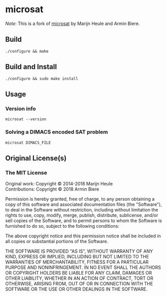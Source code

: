 # microsat

*Note*: This is a fork of [microsat](https://github.com/marijnheule/microsat) by Marijn Heule and Armin Biere.

## Build

	./configure && make

## Build and Install

	./configure && sudo make install

## Usage
### Version info

	microsat --version

### Solving a DIMACS encoded SAT problem
	microsat DIMACS_FILE

## Original License(s)
### The MIT License

Original work: Copyright © 2014-2018 Marijn Heule  
Contributions: Copyright © 2018 Armin Biere

Permission is hereby granted, free of charge, to any person obtaining a copy
of this software and associated documentation files (the "Software"), to deal
in the Software without restriction, including without limitation the rights
to use, copy, modify, merge, publish, distribute, sublicense, and/or sell
copies of the Software, and to permit persons to whom the Software is
furnished to do so, subject to the following conditions:

The above copyright notice and this permission notice shall be included in all
copies or substantial portions of the Software.

THE SOFTWARE IS PROVIDED "AS IS", WITHOUT WARRANTY OF ANY KIND, EXPRESS OR
IMPLIED, INCLUDING BUT NOT LIMITED TO THE WARRANTIES OF MERCHANTABILITY,
FITNESS FOR A PARTICULAR PURPOSE AND NONINFRINGEMENT. IN NO EVENT SHALL THE
AUTHORS OR COPYRIGHT HOLDERS BE LIABLE FOR ANY CLAIM, DAMAGES OR OTHER
LIABILITY, WHETHER IN AN ACTION OF CONTRACT, TORT OR OTHERWISE, ARISING FROM,
OUT OF OR IN CONNECTION WITH THE SOFTWARE OR THE USE OR OTHER DEALINGS IN THE
SOFTWARE.
